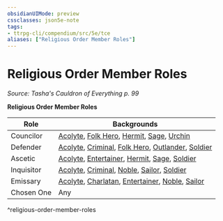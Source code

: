 ```yaml
---
obsidianUIMode: preview
cssclasses: json5e-note
tags:
- ttrpg-cli/compendium/src/5e/tce
aliases: ["Religious Order Member Roles"]
---
```

# Religious Order Member Roles
*Source: Tasha's Cauldron of Everything p. 99* 

**Religious Order Member Roles**

| Role | Backgrounds |
|------|-------------|
| Councilor | [Acolyte](3-Mechanics/CLI/backgrounds/acolyte.md), [Folk Hero](3-Mechanics/CLI/backgrounds/folk-hero.md), [Hermit](3-Mechanics/CLI/backgrounds/hermit.md), [Sage](3-Mechanics/CLI/backgrounds/sage.md), [Urchin](3-Mechanics/CLI/backgrounds/urchin.md) |
| Defender | [Acolyte](3-Mechanics/CLI/backgrounds/acolyte.md), [Criminal](3-Mechanics/CLI/backgrounds/criminal.md), [Folk Hero](3-Mechanics/CLI/backgrounds/folk-hero.md), [Outlander](3-Mechanics/CLI/backgrounds/outlander.md), [Soldier](3-Mechanics/CLI/backgrounds/soldier.md) |
| Ascetic | [Acolyte](3-Mechanics/CLI/backgrounds/acolyte.md), [Entertainer](3-Mechanics/CLI/backgrounds/entertainer.md), [Hermit](3-Mechanics/CLI/backgrounds/hermit.md), [Sage](3-Mechanics/CLI/backgrounds/sage.md), [Soldier](3-Mechanics/CLI/backgrounds/soldier.md) |
| Inquisitor | [Acolyte](3-Mechanics/CLI/backgrounds/acolyte.md), [Criminal](3-Mechanics/CLI/backgrounds/criminal.md), [Noble](3-Mechanics/CLI/backgrounds/noble.md), [Sailor](3-Mechanics/CLI/backgrounds/sailor.md), [Soldier](3-Mechanics/CLI/backgrounds/soldier.md) |
| Emissary | [Acolyte](3-Mechanics/CLI/backgrounds/acolyte.md), [Charlatan](3-Mechanics/CLI/backgrounds/charlatan.md), [Entertainer](3-Mechanics/CLI/backgrounds/entertainer.md), [Noble](3-Mechanics/CLI/backgrounds/noble.md), [Sailor](3-Mechanics/CLI/backgrounds/sailor.md) |
| Chosen One | Any |
^religious-order-member-roles